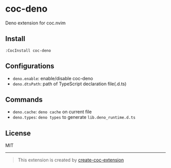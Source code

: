 # coc-deno

Deno extension for coc.nvim

## Install

`:CocInstall coc-deno`

## Configurations

- `deno.enable`: enable/disable coc-deno
- `deno.dtsPath`: path of TypeScript declaration file(.d.ts)

## Commands

- `deno.cache`: `deno cache` on current file
- `deno.types`: `deno types` to generate `lib.deno_runtime.d.ts`

## License

MIT

---

> This extension is created by [create-coc-extension](https://github.com/fannheyward/create-coc-extension)

